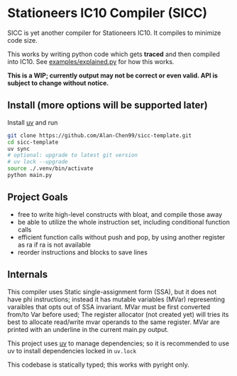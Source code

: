 # Stationeers IC10 Compiler (SICC)

SICC is yet another compiler for Stationeers IC10. It compiles to minimize code size.

This works by writing python code which gets **traced** and then compiled into IC10.
See [examples/explained.py](examples/explained.py) for how this works.

**This is a WIP; currently output may not be correct or even valid. API is subject to change without notice.**

## Install (more options will be supported later)

Install [uv](https://github.com/astral-sh/uv) and run

```bash
git clone https://github.com/Alan-Chen99/sicc-template.git
cd sicc-template
uv sync
# optional: upgrade to latest git version
# uv lock --upgrade
source ./.venv/bin/activate
python main.py
```

## Project Goals

- free to write high-level constructs with bloat, and compile those away
- be able to utilize the whole instruction set, including conditional function calls
- efficient function calls without push and pop, by using another register as ra if ra is not available
- reorder instructions and blocks to save lines

## Internals

This compiler uses Static single-assignment form (SSA), but it does not have phi instructions; instead it has mutable variables (MVar) representing varaibles that opts out of SSA invariant. MVar must be first converted from/to Var before used; The register allocator (not created yet) will tries its best to allocate read/write mvar operands to the same register. MVar are printed with an underline in the current main.py output.

This project uses [uv](https://github.com/astral-sh/uv) to manage dependencies; so it is recommended to use uv to install dependencies locked in `uv.lock`

This codebase is statically typed; this works with pyright only.
